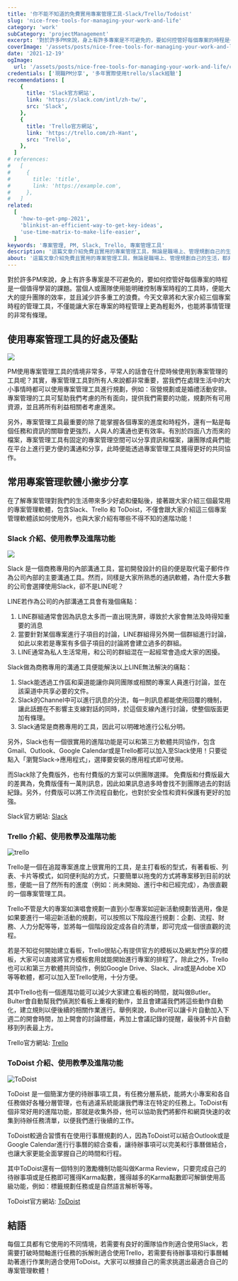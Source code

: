 ```yaml
---
title: '你不能不知道的免費實用專案管理工具-Slack/Trello/Todoist'
slug: 'nice-free-tools-for-managing-your-work-and-life'
category: 'work'
subCategory: 'projectManagement'
excerpt: '對於許多PM來說，身上有許多專案是不可避免的，要如何控管好每個專案的時程是一個值得學習的課題。當個人或團隊使用能明確控制專案時程的工具時，便能大大的提升團隊的效率，並且減少許多重工的浪費。今天文章將和大家介紹三個專案時程的管理工具，不僅能讓大家在專案的時程管理上更為輕鬆外，也能將事情管理的非常有條理。'
coverImage: '/assets/posts/nice-free-tools-for-managing-your-work-and-life/cover.jpg'
date: '2021-12-19'
ogImage:
  url: '/assets/posts/nice-free-tools-for-managing-your-work-and-life/cover.jpg'
credentials: ['現職PM分享', '多年實際使用trello/slack經驗']
recommendations: [
    {
      title: 'Slack官方網站',
      link: 'https://slack.com/intl/zh-tw/',
      src: 'Slack',
    },
    {
      title: 'Trello官方網站',
      link: 'https://trello.com/zh-Hant',
      src: 'Trello',
    },
  ]
# references:
#   [
#     {
#       title: 'title',
#       link: 'https://example.com',
#     },
#   ]
related:
  [
    'how-to-get-pmp-2021',
    'blinkist-an-efficient-way-to-get-key-ideas',
    'use-time-matrix-to-make-life-easier',
  ]
keywords: '專案管理, PM, Slack, Trello, 專案管理工具'
description: '這篇文章介紹免費且實用的專案管理工具，無論是職場上、管理規劃自己的生活，都非常好用！'
about: '這篇文章介紹免費且實用的專案管理工具，無論是職場上、管理規劃自己的生活，都非常好用！'
---
```


<!-- zh-TW -->

對於許多PM來說，身上有許多專案是不可避免的，要如何控管好每個專案的時程是一個值得學習的課題。當個人或團隊使用能明確控制專案時程的工具時，便能大大的提升團隊的效率，並且減少許多重工的浪費。今天文章將和大家介紹三個專案時程的管理工具，不僅能讓大家在專案的時程管理上更為輕鬆外，也能將事情管理的非常有條理。

## 使用專案管理工具的好處及優點

![](https://i.imgur.com/WEKv38Z.jpg)

PM使用專案管理工具的情境非常多，平常人的話會在什麼時候使用到專案管理的工具呢？其實，專案管理工具對所有人來說都非常重要，當我們在處理生活中的大小事情時都可以使用專案管理工具進行規劃，例如：宿營規劃或是婚禮活動安排。專案管理的工具可幫助我們考慮的所有面向，提供我們需要的功能，規劃所有可用資源，並且將所有利益相關者考慮進來。

另外，專案管理工具最重要的除了能掌握各個專案的進度和時程外，還有一點是每個任務和資訊的關聯會更強烈，人與人的溝通也更有效率。有別於四面八方而來的檔案，專案管理工具有固定的專案管理空間可以分享資訊和檔案，讓團隊成員們能在平台上進行更方便的溝通和分享，此時便能透過專案管理工具獲得更好的共同協作。

## 常用專案管理軟體小撇步分享

在了解專案管理對我們的生活帶來多少好處和優點後，接著跟大家介紹三個最常用的專案管理軟體，包含Slack、Trello 和 ToDoist，不僅會跟大家介紹這三個專案管理軟體該如何使用外，也與大家介紹有哪些不得不知的進階功能！

### Slack 介紹、使用教學及進階功能
![](https://i.imgur.com/giVHB1v.png)

Slack 是一個商務專用的內部溝通工具，當初開發設計的目的便是取代電子郵件作為公司內部的主要溝通工具。然而，同樣是大家所熟悉的通訊軟體，為什麼大多數的公司會選擇使用Slack，卻不是LINE呢？

LINE若作為公司的內部溝通工具會有幾個痛點：

1. LINE群組通常會因為訊息太多而一直出現洗屏，導致於大家會無法及時得知重要的消息
2. 當要針對某個專案進行子項目的討論，LINE群組得另外開一個群組進行討論，如此以來若是專案有多個子項目的討論將會建立過多的群組。
3. LINE通常為私人生活常用，和公司的群組混在一起經常會造成大家的困擾。

Slack做為商務專用的溝通工具便能解決以上LINE無法解決的痛點：

1. Slack能透過工作區和渠道能讓你與同團隊或相關的專案人員進行討論，並在該渠道中共享必要的文件。
2. Slack的Channel中可以進行訊息的分流，每一則訊息都能使用回覆的機制，讓此話題在不影響主支線對話的同時，於這個支線內進行討論，使整個版面更加有條理。
3. Slack通常是商務專用的工具，因此可以明確地進行公私分明。

另外，Slack也有一個很實用的進階功能是可以和第三方軟體共同協作，包含Gmail、Outlook、Google Calendar或是Trello都可以加入至Slack使用！只要從點入「瀏覽Slack->應用程式」，選擇要安裝的應用程式即可使用。

而Slack除了免費版外，也有付費版的方案可以供團隊選擇。
免費版和付費版最大的差異為，免費版僅有一萬則訊息，因此如果訊息過多時會找不到團隊過去的對話紀錄。另外，付費版可以將工作流程自動化，也對於安全性和資料保護有更好的加強。

Slack官方網站: [Slack](https://slack.com/intl/zh-tw/)

### Trello 介紹、使用教學及進階功能

![trello](https://i.imgur.com/07WCond.jpg)

Trello是一個在追蹤專案進度上很實用的工具，是主打看板的型式，有著看板、列表、卡片等模式，如同便利貼的方式，只要簡單以拖曳的方式將專案移到目前的狀態，便能一目了然所有的進度（例如：尚未開始、進行中和已經完成），為很直觀的一個專案管理工具。

Trello不管是大的專案如演唱會規劃一直到小型專案如迎新活動規劃皆適用，像是如果要進行一場迎新活動的規劃，可以按照以下階段進行規劃：企劃、流程、財務、人力分配等等，並將每一個階段設定成各自的清單，即可完成一個很直觀的流程。

若是不知從何開始建立看板，Trello很貼心有提供官方的模板以及網友們分享的模板，大家可以直接將官方模板套用就能開始進行專案的排程了。除此之外，Trello也可以和第三方軟體共同協作，例如Google Drive、Slack、Jira或是Adobe XD等等軟體，都可以加入至Trello使用，十分方便。

其中Trello也有一個進階功能可以減少大家建立看板的時間，就叫做Butler。Bulter會自動幫我們偵測於看板上重複的動作，並且會建議我們將這些動作自動化，建立規則以便後續的相關作業進行。舉例來說，Bulter可以讓卡片自動加入下週二的開會時間，加上開會的討論標籤，再加上會議記錄的提醒，最後將卡片自動移到列表最上方。

Trello官方網站: [Trello](https://trello.com/zh-Hant)

### ToDoist 介紹、使用教學及進階功能

![ToDoist](https://i.imgur.com/1Gw1vb4.png)

ToDoist 是一個簡潔方便的待辦事項工具，有任務分層系統，能將大小專案和各自任務做好各種分層管理，也有過濾系統能讓我們專注在特定的任務上。ToDoist有個非常好用的進階功能，那就是收集外掛，他可以協助我們將郵件和網頁快速的收集到待辦任務清單，以便我們進行後續的工作。

ToDoist較適合習慣有在使用行事曆規劃的人，因為ToDoist可以結合Outlook或是Google Calendar進行行事曆的綜合查看，讓待辦事項可以完美和行事曆做結合，也讓大家更能全面掌握自己的時間和行程。

其中ToDoist還有一個特別的激勵機制功能叫做Karma Review，只要完成自己的待辦事項或是任務即可獲得Karma點數，獲得越多的Karma點數即可解鎖使用高級功能，例如：標籤規劃任務或是自然語言解析等等。

ToDoist官方網站: [ToDoist](https://todoist.com/zh-TW/home)

## 結語

每個工具都有它使用的不同情境，若需要有良好的團隊協作則適合使用Slack，若需要打破時間軸進行任務的拆解則適合使用Trello，若需要有待辦事項和行事曆輔助著進行作業則適合使用ToDoist。大家可以根據自己的需求挑選出最適合自己的專案管理軟體！
